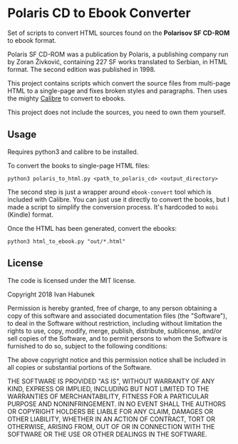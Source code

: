 Polaris CD to Ebook Converter
=============================

Set of scripts to convert HTML sources found on the **Polarisov SF CD-ROM** to
ebook format.

Polaris SF CD-ROM was a publication by Polaris, a publishing company run by
Zoran Živković, containing 227 SF works translated to Serbian, in HTML format.
The second edition was published in 1998.

This project contains scripts which convert the source files from multi-page
HTML to a single-page and fixes broken styles and paragraphs. Then uses the
mighty [Calibre](https://calibre-ebook.com/) to convert to ebooks.

This project does not include the sources, you need to own them yourself.

Usage
-----

Requires python3 and calibre to be installed.

To convert the books to single-page HTML files:

```
python3 polaris_to_html.py <path_to_polaris_cd> <output_directory>
```

The second step is just a wrapper around `ebook-convert` tool which is included
with Calibre. You can just use it directly to convert the books, but I made a
script to simplify the conversion process. It's hardcoded to `mobi` (Kindle)
format.

Once the HTML has been generated, convert the ebooks:

```
python3 html_to_ebook.py "out/*.html"
```

License
-------

The code is licensed under the MIT license.

Copyright 2018 Ivan Habunek

Permission is hereby granted, free of charge, to any person obtaining a copy of
this software and associated documentation files (the "Software"), to deal in
the Software without restriction, including without limitation the rights to
use, copy, modify, merge, publish, distribute, sublicense, and/or sell copies of
the Software, and to permit persons to whom the Software is furnished to do so,
subject to the following conditions:

The above copyright notice and this permission notice shall be included in all
copies or substantial portions of the Software.

THE SOFTWARE IS PROVIDED "AS IS", WITHOUT WARRANTY OF ANY KIND, EXPRESS OR
IMPLIED, INCLUDING BUT NOT LIMITED TO THE WARRANTIES OF MERCHANTABILITY, FITNESS
FOR A PARTICULAR PURPOSE AND NONINFRINGEMENT. IN NO EVENT SHALL THE AUTHORS OR
COPYRIGHT HOLDERS BE LIABLE FOR ANY CLAIM, DAMAGES OR OTHER LIABILITY, WHETHER
IN AN ACTION OF CONTRACT, TORT OR OTHERWISE, ARISING FROM, OUT OF OR IN
CONNECTION WITH THE SOFTWARE OR THE USE OR OTHER DEALINGS IN THE SOFTWARE.

